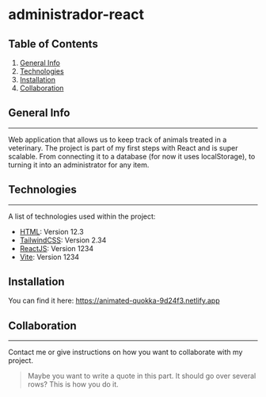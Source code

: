 ﻿# administrador-react
 
 ## Table of Contents
 <a name="general-info"></a>
1. [General Info](#general-info)
 <a name="technologies"></a>
2. [Technologies](#technologies)
 <a name="installation"></a>
3. [Installation](#installation)
 <a name="collaboration"></a>
4. [Collaboration](#collaboration)
 
 
 ## General Info
***
Web application that allows us to keep track of animals treated in a veterinary. The project is part of my first steps with React and is super scalable. From connecting it to a database (for now it uses localStorage), to turning it into an administrator for any item.



## Technologies
***
A list of technologies used within the project:
* [HTML](https://example.com): Version 12.3 
* [TailwindCSS](https://example.com): Version 2.34
* [ReactJS](https://example.com): Version 1234
* [Vite](https://example.com): Version 1234

 ## Installation
  You can find it here: https://animated-quokka-9d24f3.netlify.app
  
  
  ## Collaboration
***
Contact me or give instructions on how you want to collaborate with my project.
> Maybe you want to write a quote in this part. 
> It should go over several rows?
> This is how you do it.

